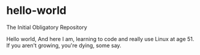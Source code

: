 # hello-world
The Initial Obligatory Repository

Hello world,
And here I am, learning to code and really use Linux at age 51.  If you aren't growing, you're dying, some say.
